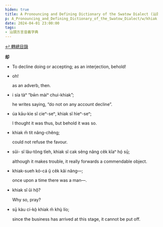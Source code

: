 ```yaml
---
hiden: true
title: A Pronouncing and Defining Dictionary of the Swatow Dialect (汕頭方言音義字典) / khiak
p: A_Pronouncing_and_Defining_Dictionary_of_the_Swatow_Dialect/w/khiak
date: 2024-04-01 23:00:00
tags: 
- 汕頭方言音義字典
---
```


[↩️ 轉總目錄](/A_Pronouncing_and_Defining_Dictionary_of_the_Swatow_Dialect)


**却**
- To decline doing or accepting; as an interjection, behold!

- oh!

  as an adverb, then.

- i sía tàⁿ “bw̄n màiⁿ chui-khiak”;

  he writes saying, “do not on any account decline”.

- úa kāu-kìe sĭ cieⁿ-seⁿ, khiak sĭ hìeⁿ-seⁿ;

  I thought it was thus, but behold it was so.

- khiak m̄ tit nâng-chêng;

  could not refuse the favour.

- sûi- sĭ lâu-tŏng tîeh, khiak sĭ cak sêng nâng cêk kĭaⁿ hó̤ sṳ̄;

  although it makes trouble, it really forwards a commendable object.

- khiak-sueh kó-cá ṳ̆ cêk kâi nâng—;

  once upon a time there was a man—.

- khiak sĭ ûi hô̤?

  Why so, pray?

- sṳ̄ kàu cí-kò̤ khiak m̄ khṳ̀ lío;

  since the business has arrived at this stage, it cannot be put off.